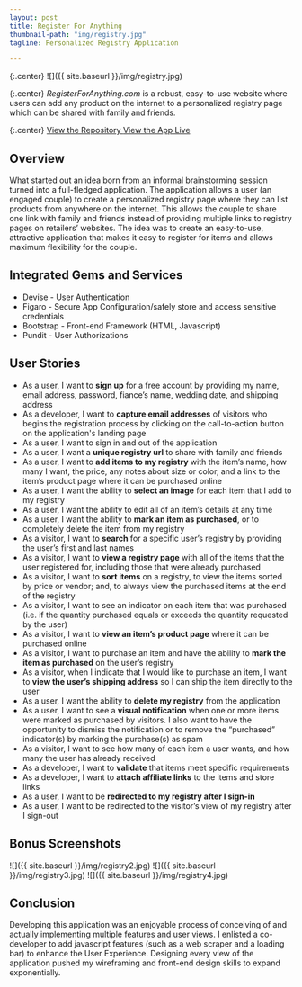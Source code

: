 ```yaml
---
layout: post
title: Register For Anything
thumbnail-path: "img/registry.jpg"
tagline: Personalized Registry Application

---
```

{:.center}
![]({{ site.baseurl }}/img/registry.jpg)

{:.center}
_RegisterForAnything.com_ is a robust, easy-to-use website where users can add any product on the internet to a personalized registry page which can be shared with family and friends.

{:.center}
<a href="https://github.com/comfortcode/registry" target="_blank" class="button">View the Repository
  <i class="fa fa-fw fa-github"></i>
</a>
<a href="http://www.registerforanything.com/" target="_blank" class="button">View the App Live
  <i class="fa fa-fw fa-external-link-square"></i>
</a>

## Overview
What started out an idea born from an informal brainstorming session turned into a full-fledged application. The application allows a user (an engaged couple) to create a personalized registry page where they can list products from anywhere on the internet. This allows the couple to share one link with family and friends instead of providing multiple links to registry pages on retailers’ websites. The idea was to create an easy-to-use, attractive application that makes it easy to register for items and allows maximum flexibility for the couple. 

## Integrated Gems and Services
* Devise - User Authentication
* Figaro - Secure App Configuration/safely store and access sensitive credentials
* Bootstrap - Front-end Framework (HTML, Javascript)
* Pundit - User Authorizations

## User Stories
* As a user, I want to **sign up** for a free account by providing my name, email address, password, fiance’s name, wedding date, and shipping address
* As a developer, I want to **capture email addresses** of visitors who begins the registration process by clicking on the call-to-action button on the application's landing page
* As a user, I want to sign in and out of the application
* As a user, I want a **unique registry url** to share with family and friends 
* As a user, I want to **add items to my registry** with the item’s name, how many I want, the price, any notes about size or color, and a link to the item’s product page where it can be purchased online
* As a user, I want the ability to **select an image** for each item that I add to my registry
* As a user, I want the ability to edit all of an item’s details at any time
* As a user, I want the ability to **mark an item as purchased**, or to completely delete the item from my registry 
* As a visitor, I want to **search** for a specific user’s registry by providing the user’s first and last names
* As a visitor, I want to **view a registry page** with all of the items that the user registered for, including those that were already purchased
* As a visitor, I want to **sort items** on a registry, to view the items sorted by price or vendor; and, to always view the purchased items at the end of the registry
* As a visitor, I want to see an indicator on each item that was purchased (i.e. if the quantity  purchased equals or exceeds the quantity requested by the user)
* As a visitor, I want to **view an item’s product page** where it can be purchased online
* As a visitor, I want to purchase an item and have the ability to **mark the item as purchased** on the user’s registry
* As a visitor, when I indicate that I would like to purchase an item, I want to **view the user’s shipping address** so I can ship the item directly to the user 
* As a user, I want the ability to **delete my registry** from the application
* As a user, I want to see a **visual notification** when one or more items were marked as purchased by visitors. I also want to have the opportunity to dismiss the notification or to remove the “purchased” indicator(s) by marking the purchase(s) as spam 
* As a visitor, I want to see how many of each item a user wants, and how many the user has already received
* As a developer, I want to **validate** that items meet specific requirements
* As a developer, I want to **attach affiliate links** to the items and store links
 * As a user, I want to be **redirected to my registry after I sign-in**
 * As a user, I want to be redirected to the visitor’s view of my registry after I sign-out

## Bonus Screenshots
![]({{ site.baseurl }}/img/registry2.jpg)
![]({{ site.baseurl }}/img/registry3.jpg)
![]({{ site.baseurl }}/img/registry4.jpg)


## Conclusion
Developing this application was an enjoyable process of conceiving of and actually implementing multiple features and user views. I enlisted a co-developer to add javascript features (such as a web scraper and a loading bar) to enhance the User Experience. Designing every view of the application pushed my wireframing and front-end design skills to expand exponentially.